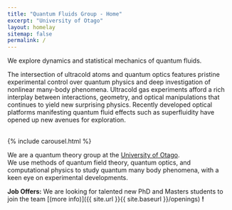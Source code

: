 ```yaml
---
title: "Quantum Fluids Group - Home"
excerpt: "University of Otago"
layout: homelay
sitemap: false
permalink: /
---
```

We explore dynamics and statistical mechanics of quantum fluids.
<br>

The intersection of ultracold atoms and quantum optics features pristine experimental control over quantum physics and deep investigation of nonlinear many-body phenomena. Ultracold gas experiments afford a rich interplay between interactions, geometry, and optical manipulations that continues to yield new surprising physics. Recently developed optical platforms manifesting quantum fluid effects such as superfluidity have opened up new avenues for exploration.  
<br>

<!-- Carousel -->
<div markdown="0">
    {% include carousel.html %}
</div>

We are a quantum theory group at the [University of Otago](http://physics.otago.ac.nz). <br>
We use methods of quantum field theory, quantum optics, and computational physics to study quantum many body phenomena, with a keen eye on experimental developments.

**Job Offers:**
We are looking for talented new PhD and Masters students to join the team [(more info)]({{ site.url }}{{ site.baseurl }}/openings) **!**


<!-- {% for project in site.projects %}
  <h2>
    <a href="{{ project.url }}">
      {{ project.title }} 
    </a>
  </h2>
  <p>{{ sproject.slug }}</p>
{% endfor %} -->
